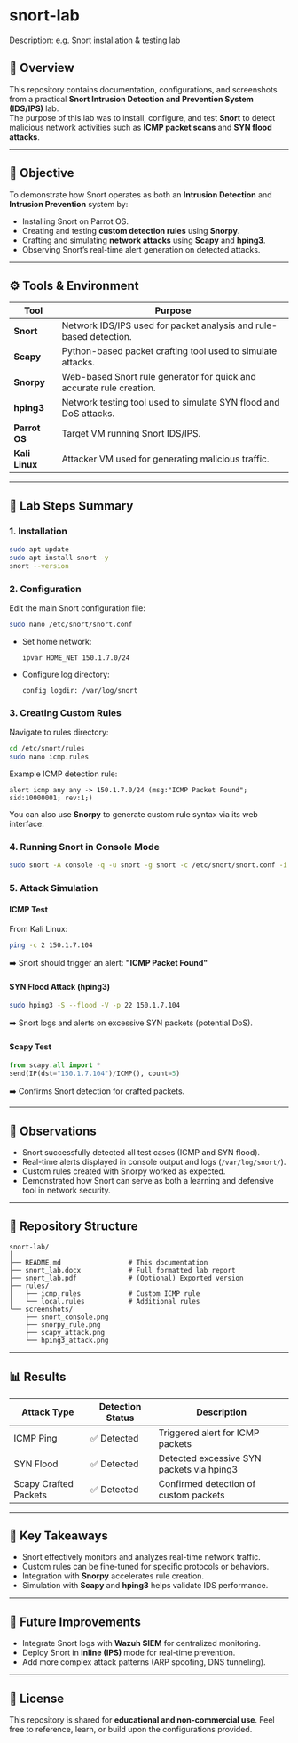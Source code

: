 # snort-lab
Description: e.g. Snort installation &amp; testing lab

## 📘 Overview

This repository contains documentation, configurations, and screenshots from a practical **Snort Intrusion Detection and Prevention System (IDS/IPS)** lab.  
The purpose of this lab was to install, configure, and test **Snort** to detect malicious network activities such as **ICMP packet scans** and **SYN flood attacks**.

---

## 🎯 Objective

To demonstrate how Snort operates as both an **Intrusion Detection** and **Intrusion Prevention** system by:
- Installing Snort on Parrot OS.  
- Creating and testing **custom detection rules** using **Snorpy**.  
- Crafting and simulating **network attacks** using **Scapy** and **hping3**.  
- Observing Snort’s real-time alert generation on detected attacks.

---

## ⚙️ Tools & Environment

| Tool | Purpose |
|------|----------|
| **Snort** | Network IDS/IPS used for packet analysis and rule-based detection. |
| **Scapy** | Python-based packet crafting tool used to simulate attacks. |
| **Snorpy** | Web-based Snort rule generator for quick and accurate rule creation. |
| **hping3** | Network testing tool used to simulate SYN flood and DoS attacks. |
| **Parrot OS** | Target VM running Snort IDS/IPS. |
| **Kali Linux** | Attacker VM used for generating malicious traffic. |

---

## 🧩 Lab Steps Summary

### 1. Installation

```bash
sudo apt update
sudo apt install snort -y
snort --version
````

### 2. Configuration

Edit the main Snort configuration file:

```bash
sudo nano /etc/snort/snort.conf
```

* Set home network:

  ```
  ipvar HOME_NET 150.1.7.0/24
  ```
* Configure log directory:

  ```
  config logdir: /var/log/snort
  ```

### 3. Creating Custom Rules

Navigate to rules directory:

```bash
cd /etc/snort/rules
sudo nano icmp.rules
```

Example ICMP detection rule:

```
alert icmp any any -> 150.1.7.0/24 (msg:"ICMP Packet Found"; sid:10000001; rev:1;)
```

You can also use **Snorpy** to generate custom rule syntax via its web interface.

### 4. Running Snort in Console Mode

```bash
sudo snort -A console -q -u snort -g snort -c /etc/snort/snort.conf -i ens34
```

### 5. Attack Simulation

#### ICMP Test

From Kali Linux:

```bash
ping -c 2 150.1.7.104
```

➡️ Snort should trigger an alert: **"ICMP Packet Found"**

#### SYN Flood Attack (hping3)

```bash
sudo hping3 -S --flood -V -p 22 150.1.7.104
```

➡️ Snort logs and alerts on excessive SYN packets (potential DoS).

#### Scapy Test

```python
from scapy.all import *
send(IP(dst="150.1.7.104")/ICMP(), count=5)
```

➡️ Confirms Snort detection for crafted packets.

---

## 🧠 Observations

* Snort successfully detected all test cases (ICMP and SYN flood).
* Real-time alerts displayed in console output and logs (`/var/log/snort/`).
* Custom rules created with Snorpy worked as expected.
* Demonstrated how Snort can serve as both a learning and defensive tool in network security.

---

## 📂 Repository Structure

```
snort-lab/
│
├── README.md                 # This documentation
├── snort_lab.docx            # Full formatted lab report
├── snort_lab.pdf             # (Optional) Exported version
├── rules/
│   ├── icmp.rules            # Custom ICMP rule
│   └── local.rules           # Additional rules
└── screenshots/
    ├── snort_console.png
    ├── snorpy_rule.png
    ├── scapy_attack.png
    └── hping3_attack.png
```

---

## 📊 Results

| Attack Type           | Detection Status | Description                               |
| --------------------- | ---------------- | ----------------------------------------- |
| ICMP Ping             | ✅ Detected       | Triggered alert for ICMP packets          |
| SYN Flood             | ✅ Detected       | Detected excessive SYN packets via hping3 |
| Scapy Crafted Packets | ✅ Detected       | Confirmed detection of custom packets     |

---

## 🧩 Key Takeaways

* Snort effectively monitors and analyzes real-time network traffic.
* Custom rules can be fine-tuned for specific protocols or behaviors.
* Integration with **Snorpy** accelerates rule creation.
* Simulation with **Scapy** and **hping3** helps validate IDS performance.

---

## 🧠 Future Improvements

* Integrate Snort logs with **Wazuh SIEM** for centralized monitoring.
* Deploy Snort in **inline (IPS)** mode for real-time prevention.
* Add more complex attack patterns (ARP spoofing, DNS tunneling).

---

## 🧾 License

This repository is shared for **educational and non-commercial use**.
Feel free to reference, learn, or build upon the configurations provided.

